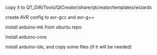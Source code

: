 copy it to QT_DIR/Tools/QtCreator/share/qtcreator/templates/wizards

create AVR config to avr-gcc and avr-g++

install arduino-mk from ubuntu repo

install arduino-core

install arduino-ide, and copy some files (if it will be needed)

